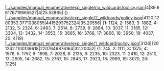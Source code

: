 |[../samples/manual_enumerative/exp_single/no_wildcards/policy.json](../samples/manual_enumerative/exp_single/no_wildcards/policy.json)|4|89.96176719665527|4|25.53865|
{}
|[../samples/manual_enumerative/exp_single/2_wildcards/policy.json](../samples/manual_enumerative/exp_single/2_wildcards/policy.json)|4120|1200353.3771038055|4415293752324|35.20556|
{1: 1124, 2: 1563, 3: 1882, 4: 2132, 5: 2324, 6: 2483, 7: 2614, 8: 2739, 9: 2884, 10: 3037, 11: 3185, 12: 3304, 13: 3432, 14: 3553, 15: 3665, 16: 3768, 17: 3866, 18: 3950, 19: 4037, 20: 4119}
|[../samples/manual_enumerative/exp_single/1_wildcard/policy.json](../samples/manual_enumerative/exp_single/1_wildcard/policy.json)|3126|1201242.1100139618|2207646876164|32.20052|
{1: 745, 2: 1111, 3: 1375, 4: 1576, 5: 1757, 6: 1898, 7: 2028, 8: 2135, 9: 2235, 10: 2323, 11: 2410, 12: 2510, 13: 2605, 14: 2682, 15: 2767, 16: 2843, 17: 2923, 18: 2999, 19: 3070, 20: 3125}
